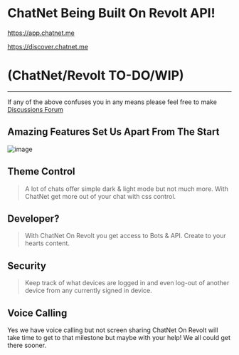 # ChatNet Being Built On Revolt API!
https://app.chatnet.me

https://discover.chatnet.me

# (ChatNet/Revolt TO-DO/WIP)

---
If any of the above confuses you in any means please feel free to make [Discussions Forum](https://github.com/DisListMe/ChatNet/discussions)

## Amazing Features Set Us Apart From The Start
![image](https://user-images.githubusercontent.com/70344872/154786461-6a8a1e6c-6867-4882-9dd1-6ecfeed0da49.png)

## Theme Control
> A lot of chats offer simple dark & light mode but not much more. With ChatNet get more out of your chat with css control.

## Developer?
> With ChatNet On Revolt you get access to Bots & API. Create to your hearts content.

## Security
> Keep track of what devices are logged in and even log-out of another device from any currently signed in device.

## Voice Calling
Yes we have voice calling but not screen sharing ChatNet On Revolt will take time to get to that milestone but maybe with your help! We all could get there sooner.

